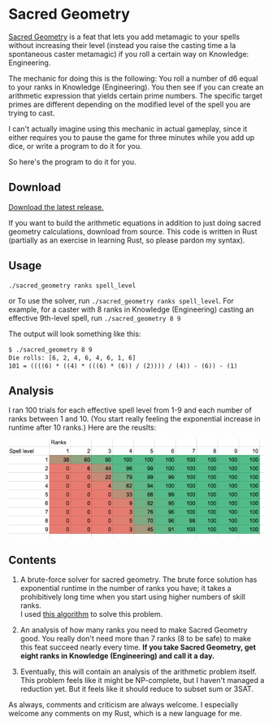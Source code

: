 # Sacred Geometry

[Sacred Geometry](https://github.com/sarahscheffler/sacred-geometry.git) is a
feat that lets you add metamagic to your spells without increasing their level
(instead you raise the casting time a la spontaneous caster metamagic) if you
roll a certain way on Knowledge: Engineering.

The mechanic for doing this is the following: You roll a number of d6 equal to
your ranks in Knowledge (Engineering).  You then see if you can create an
arithmetic expression that yields certain prime numbers.  The specific target
primes are different depending on the modified level of the spell you are
trying to cast.

I can't actually imagine using this mechanic in actual gameplay, since it 
either requires you to pause the game for three minutes while you add up dice,
or write a program to do it for you.

So here's the program to do it for you.

## Download

[Download the latest
release.](https://github.com/sarahscheffler/sacred-geometry/releases/latest)

If you want to build the arithmetic equations in addition to just doing sacred
geometry calculations, download from source.  This code
is written in Rust (partially as an exercise in learning Rust, so please pardon
my syntax).

## Usage

```
./sacred_geometry ranks spell_level
```
or 
To use the solver, run `./sacred_geometry ranks spell_level`.  For example, for
a caster with 8 ranks in Knowledge (Engineering) casting an effective 9th-level
spell, run `./sacred_geometry 8 9`

The output will look something like this:
```
$ ./sacred_geometry 8 9
Die rolls: [6, 2, 4, 6, 4, 6, 1, 6]
101 = ((((6) * ((4) * (((6) * (6)) / (2)))) / (4)) - (6)) - (1)
```

## Analysis

I ran 100 trials for each effective spell level from 1-9 and each number of
ranks between 1 and 10.  (You start really feeling the exponential increase in
runtime after 10 ranks.)  Here are the reuslts:

![Wow, it really doesn't take a lot.](/analysis/results.png)

## Contents

1. A brute-force solver for sacred geometry.  The brute force
   solution has exponential runtime in the number of ranks you have; it takes a
   prohibitively long time when you start using higher numbers of skill  ranks.  
   I used [this
   algorithm](http://www.codinghelmet.com/?path=exercises/expression-from-numbers)
   to solve this problem.

2. An analysis of how many ranks you need to make Sacred Geometry good.  You
   really don't need more than 7 ranks (8 to be safe) to make this feat succeed
   nearly every time.  **If you take Sacred Geometry, get eight ranks in
   Knowledge (Engineering) and call it a day.**

3. Eventually, this will contain an analysis of the arithmetic problem itself.
   This problem feels like it might be NP-complete, but I haven't managed a
   reduction yet.  But it feels like it should reduce to subset sum or 3SAT.

As always, comments and criticism are always welcome.  I especially welcome any
comments on my Rust, which is a new language for me.

